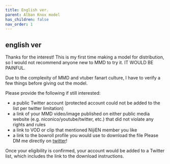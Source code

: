 ```yaml
---
title: English ver.
parent: Alban Knox model
has_children: false
nav_order: 1
---
```


## english ver
Thanks for the interest! This is my first time making a model for distribution, so I would not recommend anyone new to MMD to try it. IT WOULD BE PAINFUL.

Due to the complexity of MMD and vtuber fanart culture, I have to verify a few things before giving out the model.

Please provide the following if still interested:
- a public Twitter account (protected account could not be added to the list per twitter limitation)
- a link of your MMD video/image published on either public media website (e.g. niconico/youtube/twitter, etc.) that did not violate any rights and rules
- a link to VOD or clip that mentioned NijiEN member you like
- a link to the bowroll profile you would use to download the file
Please DM me directly on [twitter](https://twitter.com/hokekyooo)! 

Once your eligibility is confirmed, your account would be added to a Twitter list, which includes the link to the download instructions.
